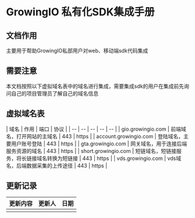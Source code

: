 # GrowingIO 私有化SDK集成手册

## 文档作用
主要用于帮助GrowingIO私部用户对web、移动端sdk代码集成

## 需要注意
本文档按照以下虚拟域名表中的域名进行集成，需要集成sdk的用户在集成前先询问自己的项目管理员了解自己的域名信息

## 虚拟域名表
| 域名 | 作用 | 端口 | 协议 |
| -- | -- | -- | -- | -- |
| gio.growingio.com | 前端域名，打开网站的主域名 | 443 | https |
| account.growingio.com | 登陆域名，主要用户账号登陆 | 443 | https |
| gta.growingio.com | 网关域名，用于连接后端服务资源的域名 | 443 | https |
| short.growingio.com | 短链域名，短链接服务，将长链接域名转换为短链接 | 443 | https |
| vds.growingio.com | vds域名，后端数据采集的上传途径 | 443 | https |

## 更新记录
| 更新内容 | 更新人 | 日期 |
| -- | -- | -- |
|  |  |  |
